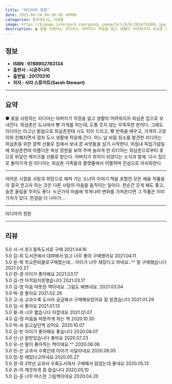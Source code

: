 ```yaml
---
title: "리디아의 정원"
date: 2021-04-24 04:20:30 +0900
categories: [국내도서, 아동]
image: https://bimage.interpark.com/goods_image/5/2/8/0/265475280s.jpg
description: ● 꽃을 사랑하는 리디아는 아버지가 직장을 잃고 생활이 어려워지자 외삼촌 집으로 보내진다. 외삼촌은 도시에서 빵 가게를 하는데, 도통 웃지 않는 무뚝뚝한 분이다. 그래도 리디아는 타고난 밝음으로 외삼촌한테 시도 지어 드리고, 빵 반죽을 배우고, 가게의 고양이와 친해지면서 점차 도시 생
---
```


## **정보**

- **ISBN : 9788952783134**
- **출판사 : 시공주니어**
- **출판일 : 20170210**
- **저자 : 사라 스튜어트(Sarah Stewart)**

------



## **요약**

●  꽃을 사랑하는 리디아는 아버지가 직장을 잃고 생활이 어려워지자 외삼촌 집으로 보내진다. 외삼촌은 도시에서 빵 가게를 하는데, 도통 웃지 않는 무뚝뚝한 분이다. 그래도 리디아는 타고난 밝음으로 외삼촌한테 시도 지어 드리고, 빵 반죽을 배우고, 가게의 고양이와 친해지면서 점차 도시 생활에 적응해 간다. 어느 날 비밀 장소를 발견한 리디아는 외삼촌을 위한 깜짝 선물로 집에서 보내 준 씨앗들을 심기 시작한다. 마침내 독립기념일에 외삼촌한테 아름다운 옥상 정원을 보여 주며 놀라게 한 리디아는 외삼촌으로부터 꽃으로 뒤덮인 케이크를 선물로 받는다. 아버지가 취직이 되었다는 소식과 함께. 다시 집으로 돌아가게 된 리디아는 외삼촌 가족들과 플랫폼에서 이별하며 진심으로 아쉬워한다.

------

어려운 시절을 사랑과 희망으로 헤쳐 가는 소녀의 이야기&#x0D;&#x0D;책을 포함한 모든 예술 작품들이 결국 얻고자 하는 것은 다른 사람의 마음을 움직이는 일이다. 한순간 웃게 해도 좋고, 슬픈 울림을 주어도 좋다. 누군가의 마음에 작게나마 변화를 가져온다면 그 작품은 이미 가치가 있다. 한걸음 더 나아가... 

------


리디아의 정원 

------


## **리뷰** 

5.0 서-서 초3 필독도서로 구매 2021.04.16 <br/>5.0 김-희 도서관에서 대여해서 읽고 너무 좋아 구매했어요 2021.04.11 <br/>5.0 윤-혁 학교준비물로구매했는데...
아이가 너무 재밌다고 하네요..^^
잘 구매했습니다 2021.03.27 <br/>5.0 한-경 아이가 좋아해요 2021.03.17 <br/>5.0 김-연 아직읽지못했습니다 2021.03.17 <br/>5.0 김-영 마음 따뜻한 책이네요. 그림도 예쁘네요. 2021.03.04 <br/>5.0 박-경 좋아요  2021.02.26 <br/>5.0 고-승 교과수록 도서라 궁금해서 구매해보았어요 잘 읽겠습니다 2021.01.29 <br/>5.0 임-서 좋아요 2021.01.13 <br/>5.0 황-희 너무 짧습니다 아깝네요 2021.01.07 <br/>4.0 김-정 마음을 따뜻하게 하는 책 2020.10.30 <br/>5.0 박-숙 읽고싶던책  샀어요. 2020.10.07 <br/>5.0 김-빈 아이가 좋아해요 좋습니다 2020.08.07 <br/>5.0 신-선 잘받았습니다 좋아요 2020.07.23 <br/>5.0 유-선 딸이 좋아하는 책이에요.^^ 2020.06.08 <br/>5.0 민-은 교과서 수록인데 아이가 사달라네요 2020.06.05 <br/>5.0 정-정 재밌다고하네요 2020.05.27 <br/>5.0 정-희 3학년 교과서 수록도서여서 구매해서 읽었는데 좋네요 2020.05.13 <br/>5.0 권-의 깨끗하게 잘 왔습니다 2020.05.10 <br/>5.0 김-훈 너무 따스한 그림책이네요 2020.04.20 <br/>